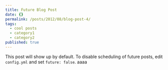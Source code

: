 ```yaml
---
title: Future Blog Post
date: {}
permalink: /posts/2012/08/blog-post-4/
tags:
  - cool posts
  - category1
  - category2
published: true
---
```


This post will show up by default. To disable scheduling of future posts, edit `config.yml` and set `future: false`.
aaaa